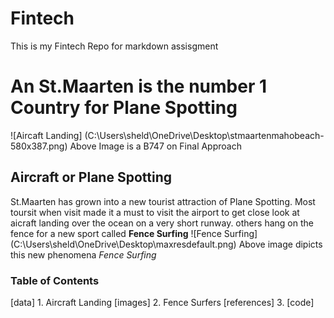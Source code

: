 ﻿# Fintech
This is my Fintech Repo for markdown assisgment

# An St.Maarten is the number 1 Country for Plane Spotting
![Aircaft Landing] (C:\Users\sheld\OneDrive\Desktop\stmaartenmahobeach-580x387.png‪)
Above Image is a B747 on Final Approach

## Aircraft or Plane Spotting
St.Maarten has grown into a new tourist attraction of Plane Spotting. Most toursit when visit made it a must to visit the airport to get close look at aicraft landing over the ocean on a very short runway. 
others hang on the fence for a new sport called **Fence Surfing**
![Fence Surfing] (‪C:\Users\sheld\OneDrive\Desktop\maxresdefault.png)
Above image dipicts this new phenomena *Fence Surfing*

### Table of Contents 
[data] 1. Aircraft Landing 
[images] 2. Fence Surfers 
[references] 3. 
[code]

